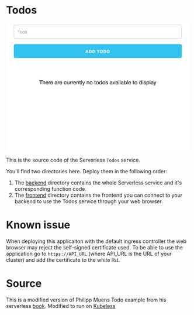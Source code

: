 # Todos

<p align="center">
  <img src="todos-1.gif?raw=true" alt="Todos demo"/>
</p>

This is the source code of the Serverless `Todos` service.

You'll find two directories here. Deploy them in the following order:

1. The [backend](backend) directory contains the whole Serverless service and it's corresponding function code.
2. The [frontend](frontend) directory contains the frontend you can connect to your backend to use the Todos service through your web browser.

# Known issue

When deploying this applicaiton with the default ingress controller the web browser may reject the self-signed certificate used. To be able to use the application go to `https://API_URL` (where API_URL is the URL of your cluster) and add the certificate to the white list. 

# Source

This is a modified version of Philipp Muens Todo example from his serverless [book](https://github.com/pmuens/serverless-book/blob/master/06-serverless-by-example/02-a-serverless-todo-application.md). Modified to run on [Kubeless](https://github.com/kubeless/kubeless)
